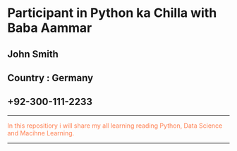 # Participant in Python ka Chilla with Baba Aammar

## John Smith

## Country : Germany

## +92-300-111-2233

***

<span style="color:coral">In this repositiory i will share my all learning reading Python, Data Science and Macihne Learning.</span>

***
